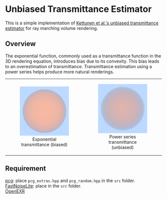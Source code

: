 # Unbiased Transmittance Estimator
This is a simple implementation of [Kettunen et al.'s unbiased transmittance estimator](https://arxiv.org/abs/2102.10294) for ray marching volume rendering.

## Overview
The exponential function, commonly used as a transmittance function in the 3D rendering equation, introduces bias due to its convexity. This bias leads to an overestimation of transmittance. Transmittance estimation using a power series helps produce more natural renderings.  
<!-- ![exp](img/homo_exp.png)  ![pow](img/homo_power.png) -->

<table>
  <tr>
    <td>
      <figure>
        <img src="img/homo_exp.png" width="300">
        <figcaption style="text-align: center;">Exponential transmittance (biased)</figcaption>
      </figure>
    </td>
    <td>
      <figure>
        <img src="img/homo_power.png" width="300">
        <figcaption style="text-align: center;">Power series transmittance (unbiased)</figcaption>
      </figure>
    </td>
  </tr>
</table>

## Requirement
[pcg](https://www.pcg-random.org/download.html): place `pcg_extras.hpp` and `pcg_random.hpp` in the `src` folder.  
[FastNoiseLite](https://github.com/Auburn/FastNoiseLite/blob/master/Cpp/FastNoiseLite.h): place in the `src` folder.  
[OpenEXR](https://openexr.com/en/latest/)
